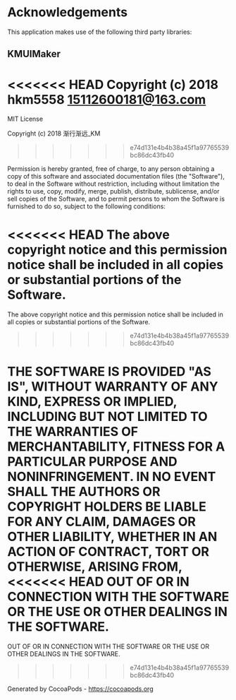 # Acknowledgements
This application makes use of the following third party libraries:

## KMUIMaker

<<<<<<< HEAD
Copyright (c) 2018 hkm5558 <15112600181@163.com>
=======
MIT License

Copyright (c) 2018 渐行渐远_KM
>>>>>>> e74d131e4b4b38a45f1a97765539bc86dc43fb40

Permission is hereby granted, free of charge, to any person obtaining a copy
of this software and associated documentation files (the "Software"), to deal
in the Software without restriction, including without limitation the rights
to use, copy, modify, merge, publish, distribute, sublicense, and/or sell
copies of the Software, and to permit persons to whom the Software is
furnished to do so, subject to the following conditions:

<<<<<<< HEAD
The above copyright notice and this permission notice shall be included in
all copies or substantial portions of the Software.
=======
The above copyright notice and this permission notice shall be included in all
copies or substantial portions of the Software.
>>>>>>> e74d131e4b4b38a45f1a97765539bc86dc43fb40

THE SOFTWARE IS PROVIDED "AS IS", WITHOUT WARRANTY OF ANY KIND, EXPRESS OR
IMPLIED, INCLUDING BUT NOT LIMITED TO THE WARRANTIES OF MERCHANTABILITY,
FITNESS FOR A PARTICULAR PURPOSE AND NONINFRINGEMENT. IN NO EVENT SHALL THE
AUTHORS OR COPYRIGHT HOLDERS BE LIABLE FOR ANY CLAIM, DAMAGES OR OTHER
LIABILITY, WHETHER IN AN ACTION OF CONTRACT, TORT OR OTHERWISE, ARISING FROM,
<<<<<<< HEAD
OUT OF OR IN CONNECTION WITH THE SOFTWARE OR THE USE OR OTHER DEALINGS IN
THE SOFTWARE.
=======
OUT OF OR IN CONNECTION WITH THE SOFTWARE OR THE USE OR OTHER DEALINGS IN THE
SOFTWARE.
>>>>>>> e74d131e4b4b38a45f1a97765539bc86dc43fb40

Generated by CocoaPods - https://cocoapods.org
